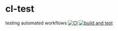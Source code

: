 # cl-test
testing automated workflows
[![CI](https://github.com/NathanCorlett/cl-test/actions/workflows/blank.yml/badge.svg)](https://github.com/NathanCorlett/cl-test/actions/workflows/blank.yml)
[![build and test](https://github.com/NathanCorlett/cl-test/actions/workflows/build-and-test.yml/badge.svg)](https://github.com/NathanCorlett/cl-test/actions/workflows/build-and-test.yml)
